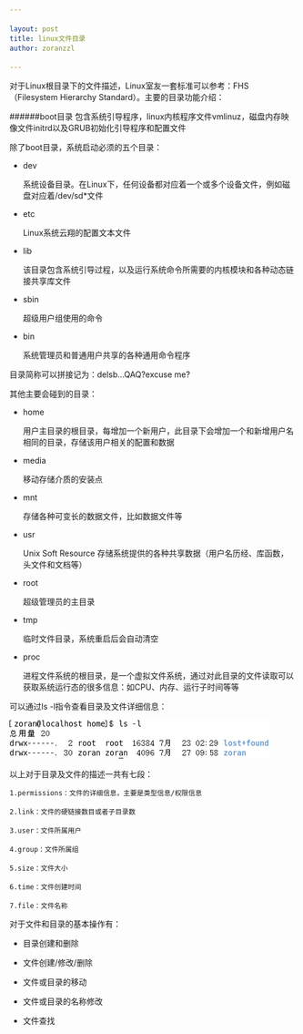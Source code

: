 ```yaml
---

layout: post
title: linux文件目录
author: zoranzzl

---
```


对于Linux根目录下的文件描述，Linux室友一套标准可以参考：FHS（Filesystem Hierarchy Standard）。主要的目录功能介绍：

######boot目录
包含系统引导程序，linux内核程序文件vmlinuz，磁盘内存映像文件initrd以及GRUB初始化引导程序和配置文件

除了boot目录，系统启动必须的五个目录：

- dev

    系统设备目录。在Linux下，任何设备都对应着一个或多个设备文件，例如磁盘对应着/dev/sd*文件

- etc

    Linux系统云翔的配置文本文件

- lib

    该目录包含系统引导过程，以及运行系统命令所需要的内核模块和各种动态链接共享库文件

- sbin

    超级用户组使用的命令

- bin

    系统管理员和普通用户共享的各种通用命令程序

目录简称可以拼接记为：delsb...QAQ?excuse me?

其他主要会碰到的目录：

- home

    用户主目录的根目录，每增加一个新用户，此目录下会增加一个和新增用户名相同的目录，存储该用户相关的配置和数据

- media

    移动存储介质的安装点

- mnt

    存储各种可变长的数据文件，比如数据文件等

- usr

    Unix Soft Resource 存储系统提供的各种共享数据（用户名历经、库函数，头文件和文档等）

- root

    超级管理员的主目录

- tmp

    临时文件目录，系统重启后会自动清空

- proc

    进程文件系统的根目录，是一个虚拟文件系统，通过对此目录的文件读取可以获取系统运行态的很多信息：如CPU、内存、运行子时间等等

可以通过ls -l指令查看目录及文件详细信息：

![](https://github.com/zoranzzl/zoranzzl.github.io/blob/master/_posts/images/%E7%9B%AE%E5%BD%95%E5%8F%8A%E6%96%87%E4%BB%B6%E8%AF%A6%E7%BB%86%E4%BF%A1%E6%81%AF.png?raw=true)

以上对于目录及文件的描述一共有七段：

    1.permissions：文件的详细信息，主要是类型信息/权限信息

    2.link：文件的硬链接数目或者子目录数

    3.user：文件所属用户

    4.group：文件所属组

    5.size：文件大小

    6.time：文件创建时间

    7.file：文件名称

对于文件和目录的基本操作有：

- 目录创建和删除

- 文件创建/修改/删除

- 文件或目录的移动

- 文件或目录的名称修改

- 文件查找


